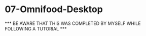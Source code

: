 # 07-Omnifood-Desktop
*** BE AWARE THAT THIS WAS COMPLETED BY MYSELF WHILE FOLLOWING A TUTORIAL *** 
